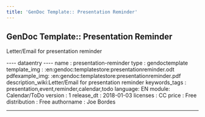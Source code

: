 ```yaml
---
title: 'GenDoc Template:: Presentation Reminder'
---
```


GenDoc Template:: Presentation Reminder
---------------------------------------

Letter/Email for presentation reminder

---- dataentry ---- name : presentation-reminder type : gendoctemplate
template\_img : :en:gendoc:templatestore:presentationreminder.odt
pdfexample\_img: :en:gendoc:templatestore:presentationreminder.pdf
description\_wiki:Letter/Email for presentation reminder keywords\_tags
: presentation,event,reminder,calendar,todo language: EN module:
Calendar/ToDo version : 1 release\_dt : 2018-01-03 licenses : CC price :
Free distribution : Free authorname : Joe Bordes

------------------------------------------------------------------------

  
